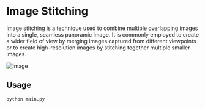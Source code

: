 # Image Stitching

Image stitching is a technique used to combine multiple overlapping images into a single, seamless panoramic image. It is commonly employed to create a wider field of view by merging images captured from different viewpoints or to create high-resolution images by stitching together multiple smaller images.

![image](https://github.com/tinwech/image_stitching/assets/80531783/f87b1e19-2dae-425f-a9d1-3aadd3622eeb)

## Usage

```sh
python main.py
```
